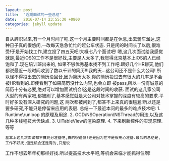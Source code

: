 ```yaml
---
layout: post
title:  "近期面试的一些总结"
date:   2016-07-14 23:55:30 +0800
categories: jekyll update
---
```

   自从辞职以来,有一个月时间了吧.这一个月主要时间都是在休息,出去骑车溜达,这种日子真的很悠闲,一改每天急急忙忙的赶公车状态.
只是闲的时间长了以后,很难受!于是开始找工作,建立投了四五天吧!大概七八个面试吧!
    嗯,这几次面试给我感觉就是,最近iOS的工作不是很好找,主要是人太多了,我觉得北京基本上iOS的人已经饱和了.现在培训班出来的,
如果不够优秀基本找不到工作吧.跟好几个HR聊天,他们都说最近一段时间收到了数以千计的简历!!!我的天...这公司还不是什么大公司!
所以怪不得投出去的简历没回音,因为简历太多,你的简历投过去有很大的几率是不会被HR看到的.即使看到了如果简历没什么内容,也会立即
被pass,所以一份有诚意的简历十分有必要,绝对可以增加面试机会!这是这段时间的收获.
    面试的这几家公司大型的有两家吧,都被刷了,基本感觉就是大公司对技术掌握的深度有较高的要求.平时好多没有深入研究的问题,这
两次都被问到了,都答不上来真的很尴尬!所以还是要多研究,不能只是停留来应用的表层.
    总结一下最近本问的最多的难点技术吧:
    1. Runtime\runloop 的原理及用途.
    2. GCD\NSOperation\NSThread的用法,以及这几种多线程技术优缺点.
    3. UITableView的渲染原理.
    4. 下来刷新控件的实现原理.等等

    基本上这几次面试都不算充分准备吧,真的很遗憾!还是因为在不是很用心准备.最后的总结是,工作不好找,但是机会还是有的,只是说
工作不想去年年初那样好找.所以提高技术水平吧,等机会来临才能抓得住啊!